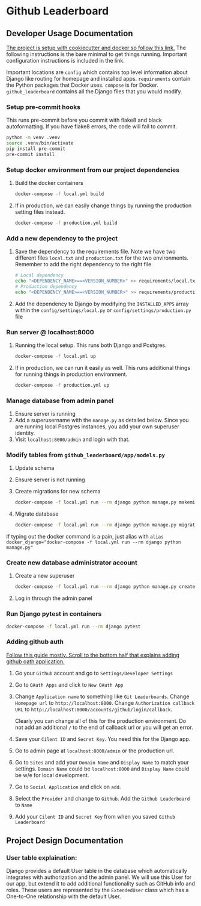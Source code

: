 # Github Leaderboard

## Developer Usage Documentation

[The project is setup with cookiecutter and docker so follow this link.](https://cookiecutter-django.readthedocs.io/en/latest/developing-locally-docker.html)
The following instructions is the bare minimal to get things running. Important configuration instructions is included
in the link.

Important locations are `config` which contains top level information about Django like routing for homepage and
installed apps. `requirements` contain the Python packages that Docker uses. `compose` is for
Docker. `github_leaderboard` contains all the Django files that you would modify.

### Setup pre-commit hooks

This runs pre-commit before you commit with flake8 and black autoformatting. If you have flake8 errors,
the code will fail to commit.

```bash
python -m venv .venv
source .venv/bin/activate
pip install pre-commit
pre-commit install
```

### Setup docker environment from our project dependencies

1. Build the docker containers

   ```bash
   docker-compose -f local.yml build
   ```

2. If in production, we can easily change things by running the production setting files instead.

   ```bash
   docker-compose -f production.yml build
   ```

### Add a new dependency to the project

1. Save the dependency to the requirements file. Note we have two different files `local.txt` and `production.txt` for
   the two environments. Remember to add the right dependency to the right file

   ```bash
   # Local dependency
   echo "<DEPENDENCY_NAME>==<VERSION_NUMBER>" >> requirements/local.txt
   # Production dependency
   echo "<DEPENDENCY_NAME>==<VERSION_NUMBER>" >> requirements/production.txt
   ```

2. Add the dependency to Django by modifying the ```INSTALLED_APPS``` array within the ```config/settings/local.py```
   or `config/settings/production.py` file

### Run server @ localhost:8000

1. Running the local setup. This runs both Django and Postgres.

   ```bash
   docker-compose -f local.yml up
   ```

2. If in production, we can run it easily as well. This runs additional things for running things in production
   environment.

   ```bash
   docker-compose -f production.yml up
   ```

### Manage database from admin panel

1. Ensure server is running
2. Add a superusername with the `manage.py` as detailed below. Since you are running local Postgres instances, you add
   your own superuser identity.
3. Visit ```localhost:8000/admin``` and login with that.

### Modify tables from ```github_leaderboard/app/models.py```

1. Update schema
2. Ensure server is not running
3. Create migrations for new schema

   ```bash
   docker-compose -f local.yml run --rm django python manage.py makemigrations
   ```

4. Migrate database

   ```bash
   docker-compose -f local.yml run --rm django python manage.py migrate
   ```

If typing out the docker command is a pain, just alias
with `alias docker_django="docker-compose -f local.yml run --rm django python manage.py"`

### Create new database administrator account

1. Create a new superuser

   ```bash
   docker-compose -f local.yml run --rm django python manage.py createsuperuser
   ```

2. Log in through the admin panel

### Run Django pytest in containers
```bash
docker-compose -f local.yml run --rm django pytest
```

### Adding github auth

[Follow this guide mostly. Scroll to the bottom half that explains adding github oath application.](https://kodnito.com/posts/django-authentication-github/)

1. Go your `Github` account and go to `Settings/Developer Settings`

1. Go to `OAuth Apps` and click to `New OAuth App`

1. Change `Application name` to something like `Git Leaderboards`.
 Change `Homepage url` to `http://localhost:8000`.
 Change `Authorization callback URL` to `http://localhost:8000/accounts/github/login/callback`.

    Clearly you can change all of this for the production environment. Do not add an additional `/` to the end of
    callback url or you will get an error.

1. Save your `Cilent ID` and `Secret Key`. You need this for the Django app.

1. Go to admin page at `localhost:8000/admin` or the production url.

1. Go to `Sites` and add your `Domain Name` and `Display Name` to match your settings.
 `Domain Name` could be `localhost:8000` and `Display Name` could be w/e for local development.

1. Go to `Social Application` and click on `add`.

1. Select the `Provider` and change to `Github`. Add the `Github Leaderboard` to `Name`

1. Add your `Cilent ID` and `Secret Key` from when you saved `Github Leaderboard`

## Project Design Documentation

### User table explaination:

Django provides a default User table in the database which automatically integrates with authorization and the admin
panel. We will use this User for our app, but extend it to add additional functionality such as GitHub info and roles.
These users are represented by the ```ExtendedUser``` class which has a One-to-One relationship with the default User.

